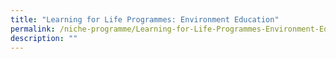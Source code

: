 ```yaml
---
title: "Learning for Life Programmes: Environment Education"
permalink: /niche-programme/Learning-for-Life-Programmes-Environment-Education/
description: ""
---
```

